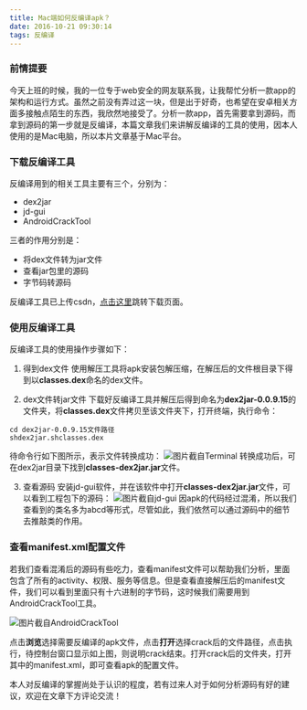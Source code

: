 ```yaml
---
title: Mac端如何反编译apk？
date: 2016-10-21 09:30:14
tags: 反编译
---
```

### 前情提要

今天上班的时候，我的一位专于web安全的网友联系我，让我帮忙分析一款app的架构和运行方式。虽然之前没有弄过这一块，但是出于好奇，也希望在安卓相关方面多接触点陌生的东西，我欣然地接受了。分析一款app，首先需要拿到源码，而拿到源码的第一步就是反编译，本篇文章我们来讲解反编译的工具的使用，因本人使用的是Mac电脑，所以本片文章基于Mac平台。

### 下载反编译工具

反编译用到的相关工具主要有三个，分别为：
* dex2jar
* jd-gui
* AndroidCrackTool

三者的作用分别是：
* 将dex文件转为jar文件
* 查看jar包里的源码
* 字节码转源码


反编译工具已上传csdn，[点击这里](http://download.csdn.net/detail/wj_november/9657372)跳转下载页面。

### 使用反编译工具

反编译工具的使用操作步骤如下：

1. 得到dex文件
使用解压工具将apk安装包解压缩，在解压后的文件根目录下得到以**classes.dex**命名的dex文件。

2. dex文件转jar文件
下载好反编译工具并解压后得到命名为**dex2jar-0.0.9.15**的文件夹，将**classes.dex**文件拷贝至该文件夹下，打开终端，执行命令：
```
cd dex2jar-0.0.9.15文件路径
shdex2jar.shclasses.dex
```
待命令行如下图所示，表示文件转换成功：
![图片截自Terminal](http://upload-images.jianshu.io/upload_images/291600-bd2fbeba071a5a95.png?imageMogr2/auto-orient/strip%7CimageView2/2/w/1240)
转换成功后，可在dex2jar目录下找到**classes-dex2jar.jar**文件。

3. 查看源码
安装jd-gui软件，并在该软件中打开**classes-dex2jar.jar**文件，可以看到工程包下的源码：
![图片截自jd-gui](http://upload-images.jianshu.io/upload_images/291600-aeb2abdcc2c1fd68.png?imageMogr2/auto-orient/strip%7CimageView2/2/w/1240)
因apk的代码经过混淆，所以我们查看到的类名多为abcd等形式，尽管如此，我们依然可以通过源码中的细节去推敲类的作用。

### 查看manifest.xml配置文件

若我们查看混淆后的源码有些吃力，查看manifest文件可以帮助我们分析，里面包含了所有的activity、权限、服务等信息。但是查看直接解压后的manifest文件，我们可以看到里面只有十六进制的字节码，这时候我们需要用到AndroidCrackTool工具。

![图片截自AndroidCrackTool](http://upload-images.jianshu.io/upload_images/291600-e8646bcd2701f4a7.png?imageMogr2/auto-orient/strip%7CimageView2/2/w/1240)

点击**浏览**选择需要反编译的apk文件，点击**打开**选择crack后的文件路径，点击执行，待控制台窗口显示如上图，则说明crack结束。打开crack后的文件夹，打开其中的manifest.xml，即可查看apk的配置文件。

本人对反编译的掌握尚处于认识的程度，若有过来人对于如何分析源码有好的建议，欢迎在文章下方评论交流！